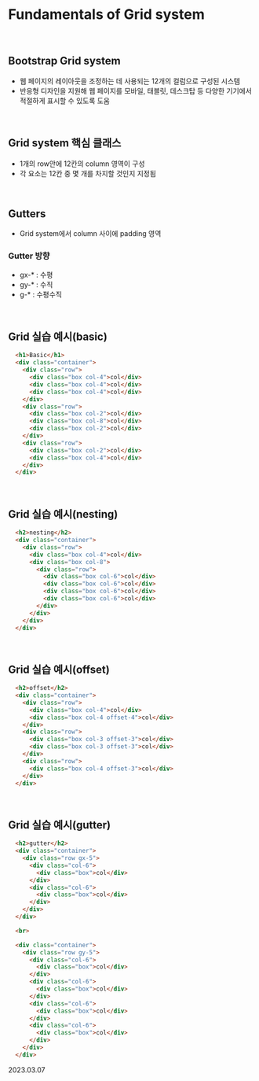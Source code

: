 # Fundamentals of Grid system

<br/>

## Bootstrap Grid system
* 웹 페이지의 레이아웃을 조정하는 데 사용되는 12개의 컬럼으로 구성된 시스템
* 반응형 디자인을 지원해 웹 페이지를 모바일, 태블릿, 데스크탑 등 다양한 기기에서 적절하게 표시할 수 있도록 도움

<br/>

## Grid system 핵심 클래스
* 1개의 row안에 12칸의 column 영역이 구성
* 각 요소는 12칸 중 몇 개를 차지할 것인지 지정됨

<br/>

## Gutters
* Grid system에서 column 사이에 padding 영역

### Gutter 방향
* gx-* : 수평
* gy-* : 수직
* g-* : 수평수직

<br/>

## Grid 실습 예시(basic)
```html
  <h1>Basic</h1>
  <div class="container">
    <div class="row">
      <div class="box col-4">col</div>
      <div class="box col-4">col</div>
      <div class="box col-4">col</div>
    </div>
    <div class="row">
      <div class="box col-2">col</div>
      <div class="box col-8">col</div>
      <div class="box col-2">col</div>
    </div>
    <div class="row">
      <div class="box col-2">col</div>
      <div class="box col-4">col</div>
    </div>
  </div>
```

<br/>

## Grid 실습 예시(nesting)
```html
  <h2>nesting</h2>
  <div class="container">
    <div class="row">
      <div class="box col-4">col</div>
      <div class="box col-8">
        <div class="row">
          <div class="box col-6">col</div>
          <div class="box col-6">col</div>
          <div class="box col-6">col</div>
          <div class="box col-6">col</div>
        </div>
      </div>
    </div>
  </div>
```

<br/>

## Grid 실습 예시(offset)
```html
  <h2>offset</h2>
  <div class="container">
    <div class="row">
      <div class="box col-4">col</div>
      <div class="box col-4 offset-4">col</div>
    </div>
    <div class="row">
      <div class="box col-3 offset-3">col</div>
      <div class="box col-3 offset-3">col</div>
    </div>
    <div class="row">
      <div class="box col-4 offset-3">col</div>
    </div>
  </div>
```

<br/>

## Grid 실습 예시(gutter)
```html
  <h2>gutter</h2>
  <div class="container">
    <div class="row gx-5">
      <div class="col-6">
        <div class="box">col</div>
      </div>
      <div class="col-6">
        <div class="box">col</div>
      </div>
    </div>
  </div>

  <br>

  <div class="container">
    <div class="row gy-5">
      <div class="col-6">
        <div class="box">col</div>
      </div>
      <div class="col-6">
        <div class="box">col</div>
      </div>
      <div class="col-6">
        <div class="box">col</div>
      </div>
      <div class="col-6">
        <div class="box">col</div>
      </div>
    </div>
  </div>
```

2023.03.07